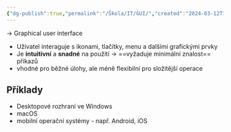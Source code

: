 ```yaml
---
{"dg-publish":true,"permalink":"/Škola/IT/GUI/","created":"2024-03-12T14:00:03.062+01:00","updated":"2024-03-13T18:16:40.888+01:00"}
---
```


-> Graphical user interface

- Uživatel interaguje s ikonami, tlačítky, menu a dalšími grafickými prvky
- Je **intuitivní** a **snadné** na použítí -> ==vyžaduje minimální znalost== příkazů
- vhodné pro běžné úlohy, ale méně flexibilní pro složitější operace

## Příklady
- Desktopové rozhraní ve Windows
- macOS
- mobilní operační systémy - např. Android, iOS